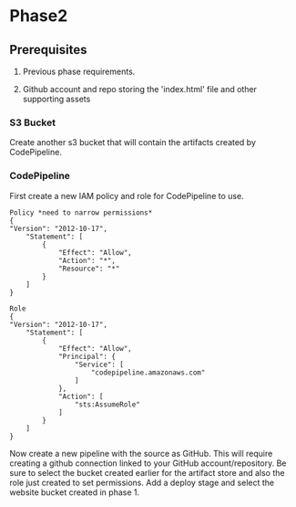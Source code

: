 # Phase2

## Prerequisites

1. Previous phase requirements.

2. Github account and repo storing the 'index.html' file and other supporting assets

### S3 Bucket
Create another s3 bucket that will contain the artifacts created by CodePipeline.

### CodePipeline
First create a new IAM policy and role for CodePipeline to use.

```
Policy *need to narrow permissions*
{
"Version": "2012-10-17",
    "Statement": [
        {
            "Effect": "Allow",
            "Action": "*",
            "Resource": "*"
        }
    ]
}

Role
{
"Version": "2012-10-17",
    "Statement": [
        {
            "Effect": "Allow",
            "Principal": {
                "Service": [
                    "codepipeline.amazonaws.com"
                ]
            },
            "Action": [
                "sts:AssumeRole"
            ]
        }
    ]
}
```

Now create a new pipeline with the source as GitHub. This will require creating a github connection linked to your GitHub account/repository. Be sure to select the bucket created earlier for the artifact store and also the role just created to set permissions. Add a deploy stage and select the website bucket created in phase 1.
